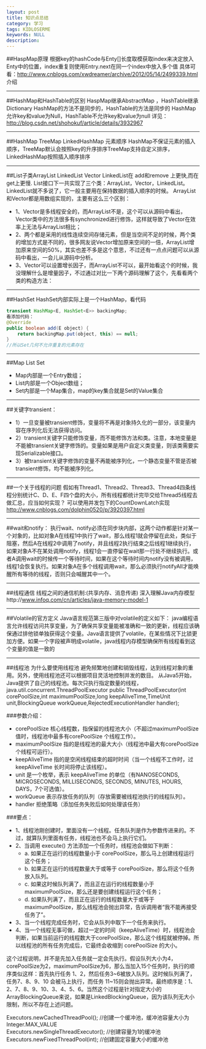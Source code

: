 ```yaml
---
layout: post
title: 知识点总结
category: 学习
tags: KIDLOSERME
keywords: NULL
description: 
---
```

##HaspMap原理
根据key的hashCode与Enty[]长度取模获取index来决定放入Enty中的位置，index重复则使用Entry.next在同一个index中放入多个值
具体可看：http://www.cnblogs.com/xwdreamer/archive/2012/05/14/2499339.html 介绍

---

##HashMap和HashTable的区别
HaspMap继承AbstractMap ，HashTable继承Dictionary
HashMap的方法不是同步的，HashTable的方法是同步的
HashMap允许key和value为Null，HashTable不允许key和value为null
详见：http://blog.csdn.net/shohokuf/article/details/3932967

---

##HashMap TreeMap  LinkedHashMap 元素顺序
HashMap不保证元素的插入顺序，TreeMap默认会按照key的升序排序TreeMap支持自定义排序，LinkedHashMap按照插入顺序排序

---

##List子类ArrayList LinkedList  Vector
LinkedList在 add和remove 上更快,而在get上更慢.
List接口下一共实现了三个类：ArrayList，Vector，LinkedList。LinkedList就不多说了，它一般主要用在保持数据的插入顺序的时候。
ArrayList和Vector都是用数组实现的，主要有这么三个区别：
 - 1、Vector是多线程安全的，而ArrayList不是，这个可以从源码中看出，Vector类中的方法很多有synchronized进行修饰，这样就导致了Vector在效率上无法与ArrayList相比；
 - 2、两个都是采用的线性连续空间存储元素，但是当空间不足的时候，两个类的增加方式是不同的，很多网友说Vector增加原来空间的一倍，ArrayList增加原来空间的50%，其实也差不多是这个意思，不过还有一点点问题可以从源码中看出，一会儿从源码中分析。
 - 3、Vector可以设置增长因子，而ArrayList不可以，最开始看这个的时候，我没理解什么是增量因子，不过通过对比一下两个源码理解了这个，先看看两个类的构造方法：

---

##HashSet
HashSet内部实际上是一个HashMap，看代码

```java
transient HashMap<E, HashSet<E>> backingMap;
看添加代码：
@Override
public boolean add(E object) {
    return backingMap.put(object, this) == null;
}
//所以Set几何不允许重复的元素存在
```

---

##Map List Set
 - Map内部是一个Entry数组；
 - List内部是一个Object数组；
 - Set内部是一个Map集合，map的key集合就是Set的Value集合

---

##关键字transient：
 - 1）一旦变量被transient修饰，变量将不再是对象持久化的一部分，该变量内容在序列化后无法获得访问。
 - 2）transient关键字只能修饰变量，而不能修饰方法和类。注意，本地变量是不能被transient关键字修饰的。变量如果是用户自定义类变量，则该类需要实现Serializable接口。
 - 3）被transient关键字修饰的变量不再能被序列化，一个静态变量不管是否被transient修饰，均不能被序列化。

---

##一个关于线程的问题
假如有Thread1、Thread2、Thread3、Thread4四条线程分别统计C、D、E、F四个盘的大小，所有线程都统计完毕交给Thread5线程去做汇总，应当如何实现？
可以使用并发包下的CountDownLatch实现
http://www.cnblogs.com/dolphin0520/p/3920397.html

---

##wait和notify：
执行wait、notify必须在同步块内部，这两个动作都是针对某一个对象的，比如对象A在线程1中执行了wait，那么线程1就会停留在此处，类似于阻塞，然后A在线程2中调用了notify，并且线程2执行结束之后线程1继续执行，如果对象A不在某处调用notify，线程1会一直停留在wait那一行处不继续执行。或者A调用wait的时候传一个等待时间，如果在这个等待时间内notify没有被调用，线程1会恢复执行。如果对象A在多个线程调用wait，那么必须执行notifyAll才能唤醒所有等待的线程，否则只会喊醒其中一个。

---

##线程通信
线程之间的通信机制:(共享内存、消息传递)
深入理解Java内存模型http://www.infoq.com/cn/articles/java-memory-model-1

---

##Volatile的官方定义
Java语言规范第三版中对volatile的定义如下： java编程语言允许线程访问共享变量，为了确保共享变量能被准确和一致的更新，线程应该确保通过排他锁单独获得这个变量。Java语言提供了volatile，在某些情况下比锁更加方便。如果一个字段被声明成volatile，java线程内存模型确保所有线程看到这个变量的值是一致的

---

##线程池
为什么要使用线程池
避免频繁地创建和销毁线程，达到线程对象的重用。另外，使用线程池还可以根据项目灵活地控制并发的数目。
从Java5开始，Java提供了自己的线程池。每次只执行指定数量的线程，java.util.concurrent.ThreadPoolExecutor
public ThreadPoolExecutor(int corePoolSize,int maximumPoolSize,long keepAliveTime,TimeUnit unit,BlockingQueue<Runnable> workQueue,RejectedExecutionHandler handler);   

###参数介绍：
 - corePoolSize 核心线程数，指保留的线程池大小（不超过maximumPoolSize值时，线程池中最多有corePoolSize 个线程工作）。 
 - maximumPoolSize 指的是线程池的最大大小（线程池中最大有corePoolSize 个线程可运行）。 
 - keepAliveTime 指的是空闲线程结束的超时时间（当一个线程不工作时，过keepAliveTime 长时间将停止该线程）。 
 - unit 是一个枚举，表示 keepAliveTime 的单位（有NANOSECONDS, MICROSECONDS, MILLISECONDS, SECONDS, MINUTES, HOURS, DAYS，7个可选值）。 
 - workQueue 表示存放任务的队列（存放需要被线程池执行的线程队列）。 
 - handler 拒绝策略（添加任务失败后如何处理该任务）

###要点：
 - 1、线程池刚创建时，里面没有一个线程。任务队列是作为参数传进来的。不过，就算队列里面有任务，线程池也不会马上执行它们。
 - 2、当调用 execute() 方法添加一个任务时，线程池会做如下判断：
   - a. 如果正在运行的线程数量小于 corePoolSize，那么马上创建线程运行这个任务；
   - b. 如果正在运行的线程数量大于或等于 corePoolSize，那么将这个任务放入队列。
   - c. 如果这时候队列满了，而且正在运行的线程数量小于 maximumPoolSize，那么还是要创建线程运行这个任务；
   - d. 如果队列满了，而且正在运行的线程数量大于或等于 maximumPoolSize，那么线程池会抛出异常，告诉调用者“我不能再接受任务了”。
 - 3、当一个线程完成任务时，它会从队列中取下一个任务来执行。
 - 4、当一个线程无事可做，超过一定的时间（keepAliveTime）时，线程池会判断，如果当前运行的线程数大于corePoolSize，那么这个线程就被停掉。所以线程池的所有任务完成后，它最终会收缩到 corePoolSize 的大小。
     
这个过程说明，并不是先加入任务就一定会先执行。假设队列大小为4，corePoolSize为2，maximumPoolSize为6，那么当加入15个任务时，执行的顺序类似这样：首先执行任务 1、2，然后任务3~6被放入队列。这时候队列满了，任务7、8、9、10 会被马上执行，而任务 11~15则会抛出异常。最终顺序是：1、2、7、8、9、10、3、4、5、6。当然这个过程是针对指定大小的ArrayBlockingQueue<Runnable>来说，如果是LinkedBlockingQueue<Runnable>，因为该队列无大小限制，所以不存在上述问题。


Executors.newCachedThreadPool();        //创建一个缓冲池，缓冲池容量大小为Integer.MAX_VALUE<br>
Executors.newSingleThreadExecutor();   //创建容量为1的缓冲池<br>
Executors.newFixedThreadPool(int);    //创建固定容量大小的缓冲池<br>
